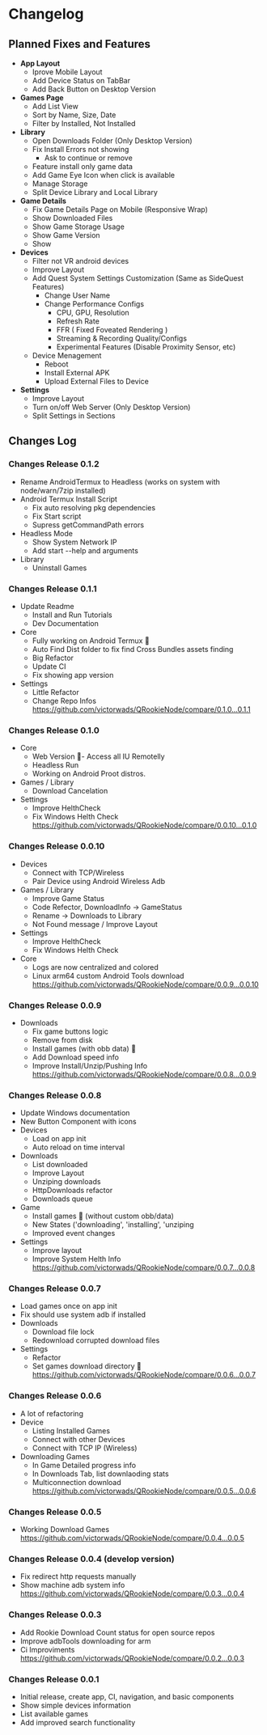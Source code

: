 # Changelog

## Planned Fixes and Features
- **App Layout**
    - Iprove Mobile Layout
    - Add Device Status on TabBar
    - Add Back Button on Desktop Version
- **Games Page**
    - Add List View
    - Sort by Name, Size, Date
    - Filter by Installed, Not Installed
- **Library**
    - Open Downloads Folder (Only Desktop Version)
    - Fix Install Errors not showing
        - Ask to continue or remove
    - Feature install only game data
    - Add Game Eye Icon when click is available
    - Manage Storage
    - Split Device Library and Local Library
- **Game Details**
    - Fix Game Details Page on Mobile (Responsive Wrap)
    - Show Downloaded Files
    - Show Game Storage Usage
    - Show Game Version
    - Show 
- **Devices**
    - Filter not VR android devices
    - Improve Layout
    - Add Quest System Settings Customization (Same as SideQuest Features)
        - Change User Name
        - Change Performance Configs
            - CPU, GPU, Resolution
            - Refresh Rate
            - FFR ( Fixed Foveated Rendering )
            - Streaming & Recording Quality/Configs
            - Experimental Features (Disable Proximity Sensor, etc)
    - Device Menagement
        - Reboot
        - Install External APK
        - Upload External Files to Device
- **Settings**
    - Improve Layout
    - Turn on/off Web Server (Only Desktop Version)
    - Split Settings in Sections

## Changes Log

### Changes Release 0.1.2
- Rename AndroidTermux to Headless (works on system with node/warn/7zip installed)
- Android Termux Install Script
    - Fix auto resolving pkg dependencies
    - Fix Start script
    - Supress getCommandPath errors
- Headless Mode
    - Show System Network IP
    - Add start --help and arguments
- Library
    - Uninstall Games

### Changes Release 0.1.1
- Update Readme
    - Install and Run Tutorials
    - Dev Documentation
- Core
     - Fully working on Android Termux 🎉
     - Auto Find Dist folder to fix find Cross Bundles assets finding
     - Big Refactor
     - Update CI
     - Fix showing app version
- Settings
    - Little Refactor
    - Change Repo Infos
https://github.com/victorwads/QRookieNode/compare/0.1.0...0.1.1


### Changes Release 0.1.0
- Core
     - Web Version 🎉- Access all IU Remotelly
     - Headless Run
     - Working on Android Proot distros.
- Games / Library
    - Download Cancelation
- Settings
    - Improve HelthCheck
    - Fix Windows Helth Check
https://github.com/victorwads/QRookieNode/compare/0.0.10...0.1.0


### Changes Release 0.0.10
- Devices
    - Connect with TCP/Wireless
    - Pair Device using Android Wireless Adb
- Games / Library
    - Improve Game Status
    - Code Refector, DownloadInfo -> GameStatus
    - Rename -> Downloads to Library
    - Not Found message / Improve Layout
- Settings
    - Improve HelthCheck
    - Fix Windows Helth Check
- Core
    - Logs are now centralized and colored
    - Linux arm64 custom Android Tools download
https://github.com/victorwads/QRookieNode/compare/0.0.9...0.0.10



### Changes Release 0.0.9
- Downloads
    - Fix game buttons logic
    - Remove from disk
    - Install games (with obb data) 🎉
    - Add Download speed info
    - Improve Install/Unzip/Pushing Info
https://github.com/victorwads/QRookieNode/compare/0.0.8...0.0.9


### Changes Release 0.0.8
- Update Windows documentation
- New Button Component with icons
- Devices
    - Load on app init
    - Auto reload on time interval
- Downloads
    - List downloaded
    - Improve Layout
    - Unziping downloads
    - HttpDownloads refactor
    - Downloads queue
- Game
    - Install games 🎉 (without custom obb/data)
    - New States ('downloading', 'installing', 'unziping
    - Improved event changes
- Settings
    - Improve layout
    - Improve System Helth Info
https://github.com/victorwads/QRookieNode/compare/0.0.7...0.0.8


### Changes Release 0.0.7
- Load games once on app init
- Fix should use system adb if installed
- Downloads
    - Download file lock
    - Redownload corrupted download files
- Settings
    - Refactor
    - Set games download directory 🎉
https://github.com/victorwads/QRookieNode/compare/0.0.6...0.0.7


### Changes Release 0.0.6
- A lot of refactoring
- Device
    - Listing Installed Games
    - Connect with other Devices
    - Connect with TCP IP (Wireless)
- Downloading Games
    - In Game Detailed progress info
    - In Downloads Tab, list downlaoding stats
    - Multiconnection download
https://github.com/victorwads/QRookieNode/compare/0.0.5...0.0.6


### Changes Release 0.0.5
- Working Download Games
https://github.com/victorwads/QRookieNode/compare/0.0.4...0.0.5


### Changes Release 0.0.4 (develop version)
- Fix redirect http requests manually
- Show machine adb system info
https://github.com/victorwads/QRookieNode/compare/0.0.3...0.0.4


### Changes Release 0.0.3
- Add Rookie Download Count status for open source repos
- Improve adbTools downloading for arm
- Ci Improviments
https://github.com/victorwads/QRookieNode/compare/0.0.2...0.0.3


### Changes Release 0.0.1
- Initial release, create app, CI, navigation, and basic components
- Show simple devices information
- List available games 
- Add improved search functionality